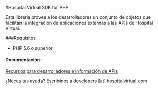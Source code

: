 #Hospital Virtual SDK for PHP

Esta libreria provee a los desarrolladores un conjunto de objetos que facilitan la integración de aplicaciones externas a las APIs de Hospital Virtual.

###Requisitos

* PHP 5.6 o superior

#### Documentación:

[Recursos para desarrolladores e información de APIs](https://developers.hospitalvirtual.com.ar)

¿Necesitas ayuda? Escribinos a developers [at] hospitalvirtual.com